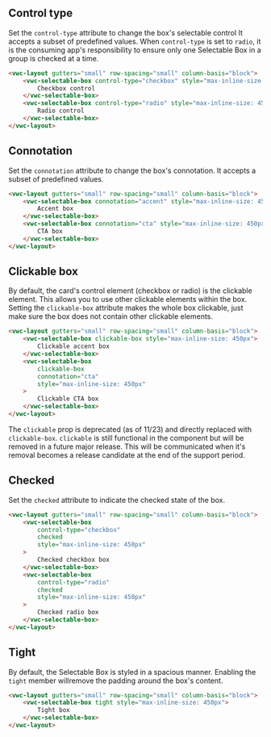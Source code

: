 ## Control type

Set the `control-type` attribute to change the box's selectable control
It accepts a subset of predefined values.
When `control-type` is set to `radio`, it is the consuming app's responsibility to ensure only one Selectable Box in a group is checked at a time.

```html preview
<vwc-layout gutters="small" row-spacing="small" column-basis="block">
	<vwc-selectable-box control-type="checkbox" style="max-inline-size: 450px">
		Checkbox control
	</vwc-selectable-box>
	<vwc-selectable-box control-type="radio" style="max-inline-size: 450px">
		Radio control
	</vwc-selectable-box>
</vwc-layout>
```

## Connotation

Set the `connotation` attribute to change the box's connotation.
It accepts a subset of predefined values.

```html preview
<vwc-layout gutters="small" row-spacing="small" column-basis="block">
	<vwc-selectable-box connotation="accent" style="max-inline-size: 450px">
		Accent box
	</vwc-selectable-box>
	<vwc-selectable-box connotation="cta" style="max-inline-size: 450px">
		CTA box
	</vwc-selectable-box>
</vwc-layout>
```

## Clickable box

By default, the card's control element (checkbox or radio) is the clickable element. This allows you to use other clickable elements within the box.
Setting the `clickable-box` attribute makes the whole box clickable, just make sure the box does not contain other clickable elements.

```html preview
<vwc-layout gutters="small" row-spacing="small" column-basis="block">
	<vwc-selectable-box clickable-box style="max-inline-size: 450px">
		Clickable accent box
	</vwc-selectable-box>
	<vwc-selectable-box
		clickable-box
		connotation="cta"
		style="max-inline-size: 450px"
	>
		Clickable CTA box
	</vwc-selectable-box>
</vwc-layout>
```

<vwc-note connotation="warning" icon="warning-line" headline="Deprecated Prop">

The `clickable` prop is deprecated (as of 11/23) and directly replaced with `clickable-box`. `clickable` is still functional in the component but will be removed in a future major release. This will be communicated when it's removal becomes a release candidate at the end of the support period.

</vwc-note>

## Checked

Set the `checked` attribute to indicate the checked state of the box.

```html preview
<vwc-layout gutters="small" row-spacing="small" column-basis="block">
	<vwc-selectable-box
		control-type="checkbox"
		checked
		style="max-inline-size: 450px"
	>
		Checked checkbox box
	</vwc-selectable-box>
	<vwc-selectable-box
		control-type="radio"
		checked
		style="max-inline-size: 450px"
	>
		Checked radio box
	</vwc-selectable-box>
</vwc-layout>
```

## Tight

By default, the Selectable Box is styled in a spacious manner. Enabling the `tight` member willremove the padding around the box's content.

```html preview
<vwc-layout gutters="small" row-spacing="small" column-basis="block">
	<vwc-selectable-box tight style="max-inline-size: 450px">
		Tight box
	</vwc-selectable-box>
</vwc-layout>
```
